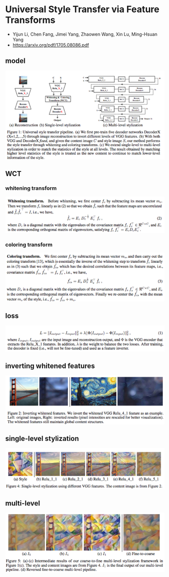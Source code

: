 Universal Style Transfer via Feature Transforms
===

- Yijun Li, Chen Fang, Jimei Yang, Zhaowen Wang, Xin Lu, Ming-Hsuan Yang
- https://arxiv.org/pdf/1705.08086.pdf


## model

![](assets/markdown-img-paste-2017061518425017.png)

## WCT
### whitening transform
![w](assets/markdown-img-paste-20170615185710803.png)

### coloring transform
![](assets/markdown-img-paste-20170615185742259.png)

## loss
![loss](assets/markdown-img-paste-20170615184407402.png)

## inverting whitened features
![fig2](assets/markdown-img-paste-20170615184553293.png)

## single-level stylization
![single-leval](assets/markdown-img-paste-20170615184638232.png)

## multi-level
![](assets/markdown-img-paste-20170615184722727.png)

